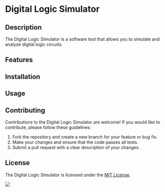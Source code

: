 # Digital Logic Simulator

## Description
The Digital Logic Simulator is a software tool that allows you to simulate and analyze digital logic circuits.

## Features


## Installation


## Usage


## Contributing
Contributions to the Digital Logic Simulator are welcome! If you would like to contribute, please follow these guidelines:

1. Fork the repository and create a new branch for your feature or bug fix.
2. Make your changes and ensure that the code passes all tests.
3. Submit a pull request with a clear description of your changes.

## License
The Digital Logic Simulator is licensed under the [MIT License](LICENSE).

[![](https://mermaid.ink/img/pako:eNpdkUtPwzAMx79KlHMjtd2DqUeoxqkS0rgg9WIakwbaZEodJJj23XFfDOGTHz_byd8X2XiNspAGHFHtBBtZ6lA8Bf-ODYlT06KOnHgcCfHQQlg4DYRHH3ogIV7YVFWpspxrA7da725TCAwOc-0-gHUDcad1RsxWQJaIPM23Kt2rfM--nuGjddDZ7xs5wfkf-JCIzQKX-ImdP_-DNyt8p1Leku0W-hkHGlFwWmh8jcaMUQHbG5-NL0nX6b6JPTqC6Wfr9N1KH1TKfsawTGSPrIvVLOxlbK4ltdhjLQt2NYSPWtbuyhxE8qcv18iCQsREBh9NK4s36AaO4nnUuLRgAvS_WdSWxavmu03nu_4AhU2Fow?type=png)](https://mermaid.live/edit#pako:eNpdkUtPwzAMx79KlHMjtd2DqUeoxqkS0rgg9WIakwbaZEodJJj23XFfDOGTHz_byd8X2XiNspAGHFHtBBtZ6lA8Bf-ODYlT06KOnHgcCfHQQlg4DYRHH3ogIV7YVFWpspxrA7da725TCAwOc-0-gHUDcad1RsxWQJaIPM23Kt2rfM--nuGjddDZ7xs5wfkf-JCIzQKX-ImdP_-DNyt8p1Leku0W-hkHGlFwWmh8jcaMUQHbG5-NL0nX6b6JPTqC6Wfr9N1KH1TKfsawTGSPrIvVLOxlbK4ltdhjLQt2NYSPWtbuyhxE8qcv18iCQsREBh9NK4s36AaO4nnUuLRgAvS_WdSWxavmu03nu_4AhU2Fow)